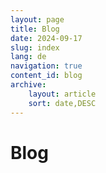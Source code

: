 ```yaml
---
layout: page
title: Blog
date: 2024-09-17
slug: index
lang: de
navigation: true
content_id: blog
archive:
    layout: article
    sort: date,DESC
---
```

# Blog

<!--: archive :-->